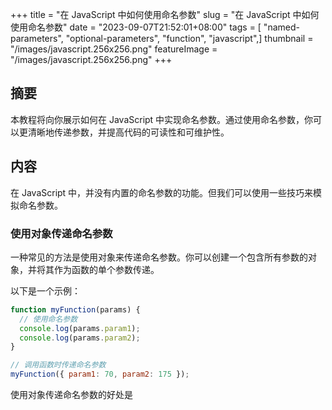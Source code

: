 +++
title = "在 JavaScript 中如何使用命名参数"
slug = "在 JavaScript 中如何使用命名参数"
date = "2023-09-07T21:52:01+08:00"
tags = [ "named-parameters", "optional-parameters", "function", "javascript",]
thumbnail = "/images/javascript.256x256.png"
featureImage = "/images/javascript.256x256.png"
+++


## 摘要
本教程将向你展示如何在 JavaScript 中实现命名参数。通过使用命名参数，你可以更清晰地传递参数，并提高代码的可读性和可维护性。

## 内容
在 JavaScript 中，并没有内置的命名参数的功能。但我们可以使用一些技巧来模拟命名参数。

### 使用对象传递命名参数
一种常见的方法是使用对象来传递命名参数。你可以创建一个包含所有参数的对象，并将其作为函数的单个参数传递。

以下是一个示例：

```javascript
function myFunction(params) {
  // 使用命名参数
  console.log(params.param1);
  console.log(params.param2);
}

// 调用函数时传递命名参数
myFunction({ param1: 70, param2: 175 });
```

使用对象传递命名参数的好处是


